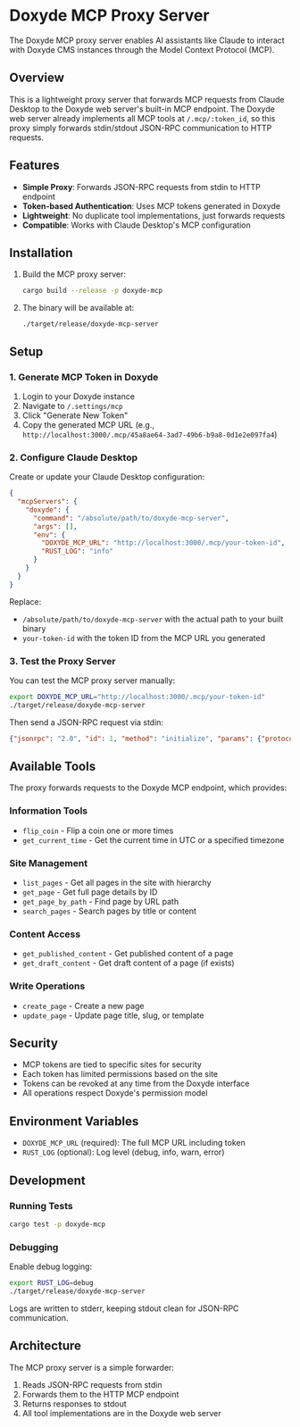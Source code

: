 # Doxyde MCP Proxy Server

The Doxyde MCP proxy server enables AI assistants like Claude to interact with Doxyde CMS instances through the Model Context Protocol (MCP).

## Overview

This is a lightweight proxy server that forwards MCP requests from Claude Desktop to the Doxyde web server's built-in MCP endpoint. The Doxyde web server already implements all MCP tools at `/.mcp/:token_id`, so this proxy simply forwards stdin/stdout JSON-RPC communication to HTTP requests.

## Features

- **Simple Proxy**: Forwards JSON-RPC requests from stdin to HTTP endpoint
- **Token-based Authentication**: Uses MCP tokens generated in Doxyde
- **Lightweight**: No duplicate tool implementations, just forwards requests
- **Compatible**: Works with Claude Desktop's MCP configuration

## Installation

1. Build the MCP proxy server:
   ```bash
   cargo build --release -p doxyde-mcp
   ```

2. The binary will be available at:
   ```
   ./target/release/doxyde-mcp-server
   ```

## Setup

### 1. Generate MCP Token in Doxyde

1. Login to your Doxyde instance
2. Navigate to `/.settings/mcp`
3. Click "Generate New Token"
4. Copy the generated MCP URL (e.g., `http://localhost:3000/.mcp/45a8ae64-3ad7-49b6-b9a8-0d1e2e097fa4`)

### 2. Configure Claude Desktop

Create or update your Claude Desktop configuration:

```json
{
  "mcpServers": {
    "doxyde": {
      "command": "/absolute/path/to/doxyde-mcp-server",
      "args": [],
      "env": {
        "DOXYDE_MCP_URL": "http://localhost:3000/.mcp/your-token-id",
        "RUST_LOG": "info"
      }
    }
  }
}
```

Replace:
- `/absolute/path/to/doxyde-mcp-server` with the actual path to your built binary
- `your-token-id` with the token ID from the MCP URL you generated

### 3. Test the Proxy Server

You can test the MCP proxy server manually:

```bash
export DOXYDE_MCP_URL="http://localhost:3000/.mcp/your-token-id"
./target/release/doxyde-mcp-server
```

Then send a JSON-RPC request via stdin:

```json
{"jsonrpc": "2.0", "id": 1, "method": "initialize", "params": {"protocol_version": "1.0", "capabilities": {}, "client_info": {"name": "test", "version": "1.0"}}}
```

## Available Tools

The proxy forwards requests to the Doxyde MCP endpoint, which provides:

### Information Tools
- `flip_coin` - Flip a coin one or more times
- `get_current_time` - Get the current time in UTC or a specified timezone

### Site Management
- `list_pages` - Get all pages in the site with hierarchy
- `get_page` - Get full page details by ID
- `get_page_by_path` - Find page by URL path
- `search_pages` - Search pages by title or content

### Content Access
- `get_published_content` - Get published content of a page
- `get_draft_content` - Get draft content of a page (if exists)

### Write Operations
- `create_page` - Create a new page
- `update_page` - Update page title, slug, or template

## Security

- MCP tokens are tied to specific sites for security
- Each token has limited permissions based on the site
- Tokens can be revoked at any time from the Doxyde interface
- All operations respect Doxyde's permission model

## Environment Variables

- `DOXYDE_MCP_URL` (required): The full MCP URL including token
- `RUST_LOG` (optional): Log level (debug, info, warn, error)

## Development

### Running Tests

```bash
cargo test -p doxyde-mcp
```

### Debugging

Enable debug logging:

```bash
export RUST_LOG=debug
./target/release/doxyde-mcp-server
```

Logs are written to stderr, keeping stdout clean for JSON-RPC communication.

## Architecture

The MCP proxy server is a simple forwarder:

1. Reads JSON-RPC requests from stdin
2. Forwards them to the HTTP MCP endpoint
3. Returns responses to stdout
4. All tool implementations are in the Doxyde web server